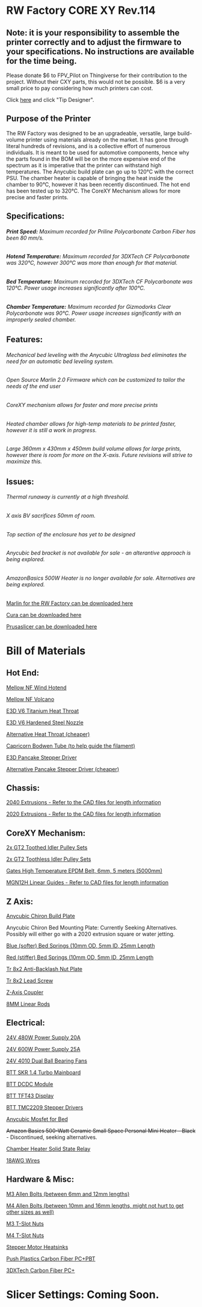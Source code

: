 # RW Factory CORE XY Rev.114

## **Note: it is your responsibility to assemble the printer correctly and to adjust the firmware to your specifications. No instructions are available for the time being.**

Please donate $6 to FPV_Pilot on Thingiverse for their contribution to the project. 
Without their CXY parts, this would not be possible. $6 is a very small price to pay considering how much printers can cost.

Click [here](https://www.thingiverse.com/fpv_pilot/designs) and click "Tip Designer".

## Purpose of the Printer
The RW Factory was designed to be an upgradeable, versatile, large build-volume printer using materials already on the market. It has gone through literal hundreds of revisions, and is a collective effort of numerous individuals. It is meant to be used for automotive components, hence why the parts found in the BOM will be on the more expensive end of the spectrum as it is imperative that the printer can withstand high temperatures. The Anycubic build plate can go up to 120°C with the correct PSU. The chamber heater is capable of bringing the heat inside the chamber to 90°C, however it has been recently discontinued. The hot end has been tested up to 320°C. The CoreXY Mechanism allows for more precise and faster prints. 

## Specifications:
###### **Print Speed:** Maximum recorded for Priline Polycarbonate Carbon Fiber has been 80 mm/s. 
###### **Hotend Temperature:** Maximum recorded for 3DXTech CF Polycarbonate was 320°C, however 300°C was more than enough for that material. 
###### **Bed Temperature:** Maximum recorded for 3DXTech CF Polycarbonate was 120°C. Power usage increases significantly after 100°C. 
###### **Chamber Temperature:** Maximum recorded for Gizmodorks Clear Polycarbonate was 90°C. Power usage increases significantly with an improperly sealed chamber. 

## Features:
###### Mechanical bed leveling with the Anycubic Ultraglass bed eliminates the need for an automatic bed leveling system. 
###### Open Source Marlin 2.0 Firmware which can be customized to tailor the needs of the end user
###### CoreXY mechanism allows for faster and more precise prints
###### Heated chamber allows for high-temp materials to be printed faster, however it is still a work in progress. 
###### Large 360mm x 430mm x 450mm build volume allows for large prints, however there is room for more on the X-axis. Future revisions will strive to maximize this. 

## Issues: 
###### Thermal runaway is currently at a high threshold.  
###### X axis BV sacrifices 50mm of room. 
###### Top section of the enclosure has yet to be designed
###### Anycubic bed bracket is not available for sale - an alterantive approach is being explored. 
###### AmazonBasics 500W Heater is no longer available for sale. Alternatives are being explored. 

[Marlin for the RW Factory can be downloaded here](https://github.com/rennwaffen/RW-Factory-CXY-Marlin)

[Cura can be downloaded here](https://ultimaker.com/software/ultimaker-cura)

[Prusaslicer can be downloaded here](https://www.prusa3d.com/prusaslicer/)

# Bill of Materials
## Hot End:

[Mellow NF Wind Hotend](https://bit.ly/3imklPU)

[Mellow NF Volcano](https://bit.ly/3cmH4rb)

[E3D V6 Titanium Heat Throat](https://amzn.to/3gg9Uus)

[E3D V6 Hardened Steel Nozzle](https://amzn.to/3ihbu21)

[Alternative Heat Throat (cheaper)](https://amzn.to/3wYsoq1)

[Capricorn Bodwen Tube (to help guide the filament)](https://amzn.to/3chAjXx)

[E3D Pancake Stepper Driver](https://amzn.to/3ppMo2f)

[Alternative Pancake Stepper Driver (cheaper)](https://amzn.to/3xdHQPx)

## Chassis:

[2040 Extrusions - Refer to the CAD files for length information](https://ebay.to/3w15PRC)

[2020 Extrusions - Refer to the CAD files for length information](https://ebay.to/2RreBtb)

## CoreXY Mechanism:

[2x GT2 Toothed Idler Pulley Sets](https://amzn.to/3chjyfe)

[2x GT2 Toothless Idler Pulley Sets](https://amzn.to/3z3iLbF)

[Gates High Temperature EPDM Belt, 6mm, 5 meters (5000mm)](https://bit.ly/3cnT6Ay)

[MGN12H Linear Guides - Refer to CAD files for length information](https://ebay.to/2SVP5MZ)

## Z Axis:
[Anycubic Chiron Build Plate](https://amzn.to/3wXl2TS)

Anycubic Chiron Bed Mounting Plate: Currently Seeking Alternatives. Possibly will either go with a 2020 extrusion square or water jetting. 

[Blue (softer) Bed Springs (10mm OD, 5mm ID, 25mm Length](https://amzn.to/3g9TILn)

[Red (stiffer) Bed Springs (10mm OD, 5mm ID, 25mm Length](https://amzn.to/2RrWnb1)

[Tr 8x2 Anti-Backlash Nut Plate](https://amzn.to/3cn1foZ)

[Tr 8x2 Lead Screw](https://amzn.to/3x1xHFq)

[Z-Axis Coupler](https://amzn.to/3ptU2Zx)

[8MM Linear Rods](https://ebay.to/34P2ZDp)

## Electrical:

[24V 480W Power Supply 20A](https://amzn.to/3x0lZLb)

[24V 600W Power Supply 25A](https://amzn.to/3x143zW)

[24V 4010 Dual Ball Bearing Fans](https://amzn.to/3chltQY)

[BTT SKR 1.4 Turbo Mainboard](https://amzn.to/3zeo8F9)

[BTT DCDC Module](https://amzn.to/3wXlLEA)

[BTT TFT43 Display](https://amzn.to/34Or2SZ)

[BTT TMC2209 Stepper Drivers](https://amzn.to/3vZHBXV)

[Anycubic Mosfet for Bed](https://amzn.to/3z5vdHS)

~~Amazon Basics 500-Watt Ceramic Small Space Personal Mini Heater - Black~~ - Discontinued, seeking alternatives. 

[Chamber Heater Solid State Relay](https://amzn.to/3z0wnVb)

[18AWG Wires](https://amzn.to/3z6ID6f)

## Hardware & Misc:

[M3 Allen Bolts (between 6mm and 12mm lengths)](https://bit.ly/3gbZcoW)

[M4 Allen Bolts (between 10mm and 16mm lengths, might not hurt to get other sizes as well)](https://bit.ly/3fR6bVk)

[M3 T-Slot Nuts](https://amzn.to/3ckSGLq)

[M4 T-Slot Nuts](https://amzn.to/3wZj8C7)

[Stepper Motor Heatsinks](https://amzn.to/3x0yMND)

[Push Plastics Carbon Fiber PC+PBT](https://bit.ly/34UCFrv)

[3DXTech Carbon Fiber PC+](https://bit.ly/3vUJNzS)

# Slicer Settings: Coming Soon.
